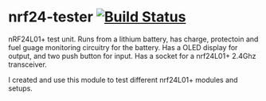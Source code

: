 # nrf24-tester [![Build Status](https://travis-ci.org/pfeerick/nrf24-tester.svg?branch=master)](https://travis-ci.org/pfeerick/nrf24-tester)

nRF24L01+ test unit. Runs from a lithium battery, has charge, protectoin and fuel guage monitoring circuitry for the battery. Has a OLED display for output, and two push button for input. Has a socket for a nrf24L01+ 2.4Ghz transceiver.

I created and use this module to test different nrf24L01+ modules and setups. 
